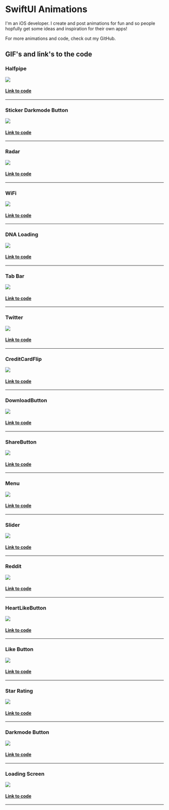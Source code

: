 # SwiftUI Animations


I'm an iOS developer. I create and post animations for fun and so people hopfully get some ideas and inspiration for their own apps!  

For more animations and code, check out my GitHub.


## GIF's and link's to the code

### Halfpipe
![](Gifs/halfpipe.gif)
#### [Link to code](https://github.com/Chameera-de/SWIFT-UI-Animations/tree/main/Animations/HalfpipeLoading)
---
### Sticker Darkmode Button
![](Gifs/darkmode.gif)
#### [Link to code](https://github.com/Chameera-de/SWIFT-UI-Animations/tree/main/Animations/DarkmodeToggle)
---
### Radar
![](Gifs/Radar.gif)
#### [Link to code](https://github.com/Chameera-de/SWIFT-UI-Animations/tree/main/Animations/Radar)
---
### WiFi
![](Gifs/Wifi.gif)
#### [Link to code](https://github.com/Chameera-de/SWIFT-UI-Animations/tree/main/Animations/Wifi)
---
### DNA Loading
![](Gifs/DNALoading.gif)
#### [Link to code](https://github.com/Chameera-de/SWIFT-UI-Animations/tree/main/Animations/DNALoading)
---
### Tab Bar
![](Gifs/TabBar.gif)
#### [Link to code](https://github.com/Chameera-de/SWIFT-UI-Animations/tree/main/Animations/TabBar)
---
### Twitter
![](Gifs/twitter.gif)
#### [Link to code](https://github.com/Chameera-de/SWIFT-UI-Animations/tree/main/Animations/ShareTwitter)
---
### CreditCardFlip
![](Gifs/CreditCardFlip.gif)
#### [Link to code](https://github.com/Chameera-de/SWIFT-UI-Animations/tree/main/Animations/CreditCardFlip)
---
### DownloadButton
![](Gifs/DownloadButton.gif)
#### [Link to code](https://github.com/Chameera-de/SWIFT-UI-Animations/tree/main/Animations/Download%20Button)
---
### ShareButton
![](Gifs/ShareButton.gif)
#### [Link to code](https://github.com/Chameera-de/SWIFT-UI-Animations/tree/main/Animations/Share%20Button)
---
### Menu
![](Gifs/Menu.gif)
#### [Link to code](https://github.com/Chameera-de/SWIFT-UI-Animations/tree/main/Animations/Menu)
---
### Slider
![](Gifs/Slider.gif)
#### [Link to code](https://github.com/Chameera-de/SWIFT-UI-Animations/tree/main/Animations/Slider)
---
### Reddit
![](Gifs/reddit.gif)
#### [Link to code](https://github.com/Chameera-de/SWIFT-UI-Animations/tree/main/Animations/Reddit)
---
### HeartLikeButton
![](Gifs/HeartButton.gif)
#### [Link to code](https://github.com/Chameera-de/SWIFT-UI-Animations/tree/main/Animations/HeartButton)
---
### Like Button
![](Gifs/LikeButton.gif)
#### [Link to code](https://github.com/Chameera-de/SWIFT-UI-Animations/tree/main/Animations/LikeButton)
---
### Star Rating
![](Gifs/StarRating.gif)
#### [Link to code](https://github.com/Chameera-de/SWIFT-UI-Animations/tree/main/Animations/StarRating)
---
### Darkmode Button
![](Gifs/ToggleButton.gif)
#### [Link to code](https://github.com/Chameera-de/SWIFT-UI-Animations/tree/main/Animations/DarkmodeToggle)
---
### Loading Screen
![](Gifs/LoadingScreen.gif)
#### [Link to code](https://github.com/Chameera-de/SWIFT-UI-Animations/tree/main/Animations/LoadingScreen)
---
